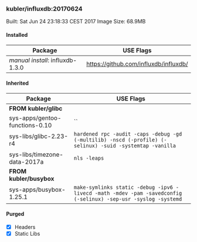### kubler/influxdb:20170624

Built: Sat Jun 24 23:18:33 CEST 2017
Image Size: 68.9MB

#### Installed
Package | USE Flags
--------|----------
*manual install*: influxdb-1.3.0 | https://github.com/influxdb/influxdb/
#### Inherited
Package | USE Flags
--------|----------
**FROM kubler/glibc** |
sys-apps/gentoo-functions-0.10 | ``
sys-libs/glibc-2.23-r4 | `hardened rpc -audit -caps -debug -gd (-multilib) -nscd (-profile) (-selinux) -suid -systemtap -vanilla`
sys-libs/timezone-data-2017a | `nls -leaps`
**FROM kubler/busybox** |
sys-apps/busybox-1.25.1 | `make-symlinks static -debug -ipv6 -livecd -math -mdev -pam -savedconfig (-selinux) -sep-usr -syslog -systemd`
#### Purged
- [x] Headers
- [x] Static Libs
